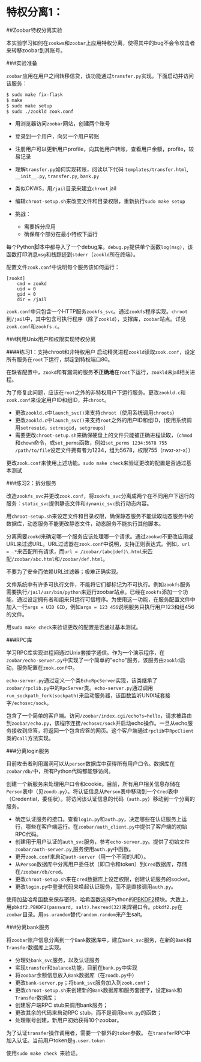 # 特权分离1：

##Zoobar特权分离实验

本实验学习如何在`zookws`和`zoobar`上应用特权分离，使得其中的bug不会令攻击者来转移zoobar到其账号。

###实验准备

`zoobar`应用在用户之间转移信贷，该功能通过`transfer.py`实现。下面启动并访问该服务：

``` sh
$ sudo make fix-flask
$ make
$ sudo make setup
$ sudo ./zookld zook.conf
```
- 用浏览器访问`zoobar`网站，创建两个账号
- 登录到一个用户，向另一个用户转账
- 注册用户可以更新用户profile，向其他用户转账，查看用户余额，profile，较易记录
- 理解`transfer.py`如何实现转账，阅读以下代码
`templates/transfer.html`, `__init__.py`, `transfer.py`, `bank.py`

- 类似OKWS，用`/jail`目录来建立`chroot` jail
- 编辑`chroot-setup.sh`来改变文件和目录权限，重新执行`sudo make setup`
- 挑战：
	- 需要拆分应用
	- 确保每个部分在最小特权下运行

每个Python脚本中都导入了一个debug库。`debug.py`提供单个函数`log(msg)`，该函数打印消息`msg`和栈踪迹到`stderr`（`zookld`所在终端）。

配置文件`zook.conf`中说明每个服务该如何运行：

```
[zookd]    cmd = zookd    uid = 0    gid = 0    dir = /jail
```
`zook.conf`中只包含一个HTTP服务`zookfs_svc`。通过`zookfs`程序实现。`chroot`到`/jail`中，其中包含可执行程序（除了`zookld`），支撑库，`zoobar`站点。详见`zook.conf`和`zookfs.c`。

###利用Unix用户和权限实现特权分离

####练习1：支持chroot和非特权用户
启动精灵进程`zookld`读取`zook.conf`，设定所有服务在`root`下运行，绑定到特权端口80。

在缺省配置中，`zookd`和有漏洞的服务**不正确地**在`root`下运行，`zookld`未jail相关进程。

为了修复此问题，应该在`root`之外的非特权用户下运行服务。更改`zookld.c`和`zook.conf`来设定用户ID和组ID，并`chroot`。

- 更改`zookld.c`中`launch_svc()`来支持`chroot`（使用系统调用`chroots`）
- 更改`zookld.c`中`launch_svc()`来支持`root`之外的用户ID和组ID，(使用系统调用`setresuid`，`setresgid`，`setgroups`）
- 需要更改`chroot-setup.sh`来确保硬盘上的文件只能被正确进程读取，（`chmod`和`chown`命令，或`set_perms`函数，例如`set_perms 1234:5678 755 /path/to/file`设定文件拥有者为1234，组为5678，权限755（rwxr-xr-x））

更改`zook.conf`来使用上述功能。`sudo make check`来验证更改的配置是否通过基本测试

###练习2：拆分服务

改造`zookfs_svc`并更改`zook.conf`，将`zookfs_svc`分离成两个在不同用户下运行的服务：`static_svc`提供静态文件和`dynamic_svc`执行动态内容。

用`chroot-setup.sh`来设定文件和目录权限，确保静态服务不能读取动态服务中的数据库，动态服务不能更改静态文件，动态服务不能执行其他脚本。

分离需要`zookd`来确定哪一个服务应该处理哪一个请求。通过`zookwd`不更改应用或URL来过滤URL。URL过滤器在`zook.conf`中说明，支持正则表达式。例如，`url = .*`来匹配所有请求，而`url = /zoobar/(abc|def)\.html`来匹配`/zoobar/abc.html`和`/zoobar/def.html`。

不要为了安全而依赖URL过滤器；极难正确实现。

文件系统中有许多可执行文件，不能将它们都标记为不可执行。例如`zookfs`服务需要执行`/jail/usr/bin/python`来运行zoobar站点。已经在`zookfs`添加一个功能，通过设定拥有者和组来只运行可信程序。为使用这一功能，在服务配置文件中加入一行`args = UID GID`，例如`args = 123 456`说明服务只执行用户123和组456的文件。

用`sudo make check`来验证更改的配置是否通过基本测试。

###RPC库

学习RPC库实现进程间通过Unix套接字通信。作为一个演示程序，在`zoobar/echo-server.py`中实现了一个简单的"echo"服务，该服务由`zookld`启动，服务配置在`zook.conf`中。

`echo-server.py`通过定义一个类`EchoRpcServer`实现，该类继承了`zoobar/rpclib.py`中的`RpcServer`类。`echo-server.py`通过调用`run_sockpath_fork(sockpath)`来启动服务器，该函数监听UNIX域套接字`/echosvc/sock`。

包含了一个简单的客户端。访问`/zoobar/index.cgi/echo?s=hello`，请求被路由到`zoobar/echo.py`，该程序连接`/echosvc/sock`并启动echo操作。一旦从echo服务接收到应答，将返回一个包含应答的网页。这个客户端通过`rpclib`中`RpcClient`类的`call`方法实现。

###分离login服务

目前攻击者利用漏洞可以从`person`数据库中获得所有用户口令。数据库在`zoobar/db/`中，所有Python代码都能够访问。

创建一个新服务来处理用户口令和cookie。目前，所有用户相关信息存储在`Person`表中（见`zoodb.py`）。将认证信息从`Person`表中移动到一个`Cred`表中（Credential，委任状）。将访问该认证信息的代码（`auth.py`）移动到一个分离的服务。

- 确定认证服务的接口。查看`login.py`和`auth.py`，决定哪些在认证服务上运行，哪些在客户端运行。在`zoobar/auth_client.py`中提供了客户端的初始RPC代码。
- 创建用于用户认证的`auth_svc`服务，参考`echo-server.py`。提供了初始文件`zoobar/auth-server.py`,服务使用`auth.py`中函数。
- 更开`zook.conf`来启动`auth-server`（用一个不同的UID）。
- 从`Person`数据库中分离用户委任状（即口令和token）到`Cred`数据库，存储在`/zoobar/db/cred`。
- 更改`chroot-setup.sh`来在`cred`数据库上设定权限，创建认证服务的socket。
- 更改`login.py`中登录代码来唤起认证服务，而不是直接调用`auth.py`。

使用加盐哈希函数来保存密码，哈希函数选择Python的[PBKDF2](https://www.dlitz.net/software/python-pbkdf2/)模块。大致上，用`pbkdf2.PBKDF2(passward, salt).hexread(32)`来焊锡口令。`pbkdf2.py`在`zoobar`目录。用`os.urandom`替代`random.random`来产生salt。

###分离bank服务

将`zoobar`账户信息分离到一个`Bank`数据库中，建立`bank_svc`服务，在新的`Bank`和`Transfer`数据库上实现。

- 分理处`bank_svc`服务，以及认证服务
- 实现`transfer`和`balance`功能，目前在`bank.py`中实现
- 将`zoobar`余额信息放入`Bank`数据库（在`zoodb.py`中）
- 更改`bank-server.py`；将`bank_svc`服务加入到`zook.conf`；
- 更改`chroot-setup.sh`来创建新的`Bank`数据库和服务套接字，设定`Bank`和`Transfer`数据库；
- 创建客户端RPC stub来调用bank服务；
- 更改其余的代码来启动RPC stub，而不是调用`bank.py`的函数；
- 处理账号创建，新用户初始获得10个zoobar。


为了认证`transfer`操作调用者，需要一个额外的`token`参数。
在`transfer`RPC中加入认证。当前用户token是`g.user.token`

使用`sudo make check `来验证。



